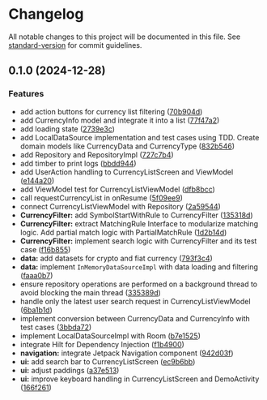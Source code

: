 # Changelog

All notable changes to this project will be documented in this file. See [standard-version](https://github.com/conventional-changelog/standard-version) for commit guidelines.

## 0.1.0 (2024-12-28)


### Features

* add action buttons for currency list filtering ([70b904d](https://github.com/CarterChen247/currency-finder-android/commit/70b904def134151e9c5cd9c3e796a1609c5bc74e))
* add CurrencyInfo model and integrate it into a list ([77f47a2](https://github.com/CarterChen247/currency-finder-android/commit/77f47a2d187fa067d17df886c88dee0f557fbfb3))
* add loading state ([2739e3c](https://github.com/CarterChen247/currency-finder-android/commit/2739e3c51210e07465aef93dad4b4ab525d28fe3))
* add LocalDataSource implementation and test cases using TDD. Create domain models like CurrencyData and CurrencyType ([832b546](https://github.com/CarterChen247/currency-finder-android/commit/832b5461c7cf43c3d0d32514b0a9b0d32596729e))
* add Repository and RepositoryImpl ([727c7b4](https://github.com/CarterChen247/currency-finder-android/commit/727c7b4a41adc0432128353fd49aa143b1c4dec4))
* add timber to print logs ([bbdd944](https://github.com/CarterChen247/currency-finder-android/commit/bbdd944c6d772a527c5984f9418ae06c01ec5893))
* add UserAction handling to CurrencyListScreen and ViewModel ([e144a20](https://github.com/CarterChen247/currency-finder-android/commit/e144a206afdf6d4ebe7dcbe600c6dadee6c7c23d))
* add ViewModel test for CurrencyListViewModel ([dfb8bcc](https://github.com/CarterChen247/currency-finder-android/commit/dfb8bcc0d7d1fb027efedbd57905e1cfaf4f51ea))
* call requestCurrencyList in onResume ([5f09ee9](https://github.com/CarterChen247/currency-finder-android/commit/5f09ee918ef87690129ac2f39326630196fedefa))
* connect CurrencyListViewModel with Repository ([2a59544](https://github.com/CarterChen247/currency-finder-android/commit/2a5954460b4b69526f4f313c70c298497dd5dff3))
* **CurrencyFilter:** add SymbolStartWithRule to CurrencyFilter ([135318d](https://github.com/CarterChen247/currency-finder-android/commit/135318d108a796d509df14ea67aa5a0727207e5f))
* **CurrencyFilter:** extract MatchingRule Interface to modularize matching logic. Add partial match logic with PartialMatchRule ([1d2b14d](https://github.com/CarterChen247/currency-finder-android/commit/1d2b14d5422f877c965fa6357c15c7ee7ef341d3))
* **CurrencyFilter:** implement search logic with CurrencyFilter and its test case ([f16b855](https://github.com/CarterChen247/currency-finder-android/commit/f16b8555a47a8cb4c7e64d23d328e30b8918d573))
* **data:** add datasets for crypto and fiat currency ([793f3c4](https://github.com/CarterChen247/currency-finder-android/commit/793f3c475e78de9a135ff8531a7341531ea294ed))
* **data:** implement `InMemoryDataSourceImpl` with data loading and filtering ([faaa0b7](https://github.com/CarterChen247/currency-finder-android/commit/faaa0b7d8b3d5a9d2601a74fd6d770ee6d0ad82a))
* ensure repository operations are performed on a background thread to avoid blocking the main thread ([335389d](https://github.com/CarterChen247/currency-finder-android/commit/335389d5e18f9ef68ad291a6233f1977d5f12f2e))
* handle only the latest user search request in CurrencyListViewModel ([6ba1b1d](https://github.com/CarterChen247/currency-finder-android/commit/6ba1b1d657455490b6490c66c5a2bf6f7e066b54))
* implement conversion between CurrencyData and CurrencyInfo with test cases ([3bbda72](https://github.com/CarterChen247/currency-finder-android/commit/3bbda72da0ed60cd9322d7962c445602f1f65dfc))
* implement LocalDataSourceImpl with Room ([b7e1525](https://github.com/CarterChen247/currency-finder-android/commit/b7e1525f906d7b6fb78023abff213caec3e11ce1))
* integrate Hilt for Dependency Injection ([f1b4900](https://github.com/CarterChen247/currency-finder-android/commit/f1b4900172174d8208753edc76a04e4abf9cd85b))
* **navigation:** integrate Jetpack Navigation component ([942d03f](https://github.com/CarterChen247/currency-finder-android/commit/942d03f4c3403a3eb46216f2839abff2903fd4c4))
* **ui:** add search bar to CurrencyListScreen ([ec9b6bb](https://github.com/CarterChen247/currency-finder-android/commit/ec9b6bb5f0ea3f7cfa9c34f095812ef49ed97bc4))
* **ui:** adjust paddings ([a37e513](https://github.com/CarterChen247/currency-finder-android/commit/a37e51333783ae4060d760301a332d734481c0e6))
* **ui:** improve keyboard handling in CurrencyListScreen and DemoActivity ([166f261](https://github.com/CarterChen247/currency-finder-android/commit/166f26104fd75017d40570b91b2e2b4c466a1515))
